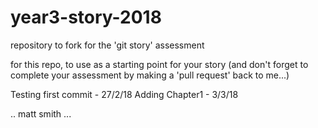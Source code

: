 # year3-story-2018
repository to fork for the 'git story' assessment

for this repo, to use as a starting point for your story
(and don't forget to complete your assessment by making a 'pull request' back to me...)

Testing first commit - 27/2/18
Adding Chapter1 - 3/3/18

.. matt smith ...
